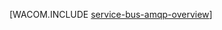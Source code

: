 <properties linkid="develop-java-how-to-guides-service-bus-amqp-overview" urlDisplayName="Service Bus AMQP Overview" pageTitle="Service Bus AMQP 概述 (Java) - Azure " metaKeywords="" description="了解如何在 Azure 中使用高级消息队列协议 (AMQP) 1.0。" metaCanonical="/develop/net/how-to-guides/service-bus-amqp-overview/" services="service-bus" documentationCenter="Java" title="" authors="" solutions="" manager="" editor="" />
<tags ms.service="service-bus"
    ms.date=""
    wacn.date=""
    />





[WACOM.INCLUDE [service-bus-amqp-overview](../includes/service-bus-amqp-overview.md)]
